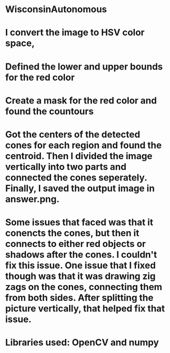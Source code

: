 # WisconsinAutonomous

# I convert the image to HSV color space, 
# Defined the lower and upper bounds for the red color
# Create a mask for the red color and found the countours
# Got the centers of the detected cones for each region and found the centroid. Then I divided the image vertically into two parts and connected the cones seperately. Finally, I saved the output image in answer.png.

# Some issues that faced was that it conencts the cones, but then it connects to either red objects or shadows after the cones. I couldn't fix this issue. One issue that I fixed though was that it was drawing zig zags on the cones, connecting them from both sides. After splitting the picture vertically, that helped fix that issue.

# Libraries used: OpenCV and numpy